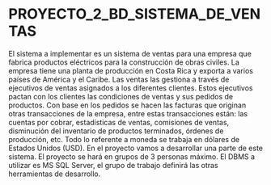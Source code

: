 # PROYECTO_2_BD_SISTEMA_DE_VENTAS
El sistema a implementar es un sistema de ventas para una empresa que fabrica productos eléctricos para la construcción de obras civiles. La empresa tiene una planta de producción en Costa Rica y exporta a varios países de América y el Caribe.   Las ventas las gestiona a través de ejecutivos de ventas asignados a los diferentes clientes. Estos ejecutivos pactan con los clientes las condiciones de ventas y sus pedidos de productos.  Con base en los pedidos se hacen las facturas que originan otras transacciones de la empresa, entre estas transacciones están: las cuentas por cobrar, estadísticas de ventas, comisiones de ventas, disminución del inventario de productos terminados, órdenes de producción, etc. Todo lo referente a moneda se trabaja en dólares de Estados Unidos (USD).  En el proyecto vamos a desarrollar una parte de este sistema.    El proyecto se hará en grupos de 3 personas máximo. El DBMS a utilizar es MS SQL Server, el grupo de trabajo definirá las otras herramientas de desarrollo.
